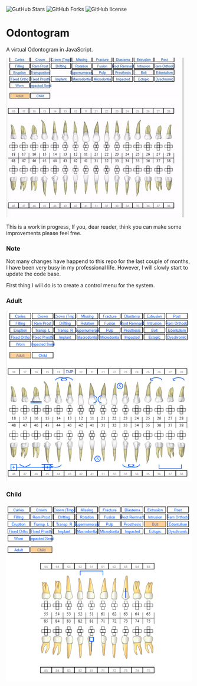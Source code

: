 ![GutHub Stars](https://img.shields.io/github/stars/bardurt/odontograma?style=plastic)
![GitHub Forks](https://img.shields.io/github/forks/bardurt/odontograma?style=plastic)
![GitHub license](https://img.shields.io/github/license/bardurt/odontograma?style=plastic)

# Odontogram
A virtual Odontogram in JavaScript.

![demo](docs/demo.gif)

This is a work in progress, If you, dear reader, think you can make some improvements please feel free.


### Note
Not many changes have happend to this repo for the last couple of months, I have been very busy in my professional life. However, I will slowly start to update the code base. 

First thing I will do is to create a control menu for the system.

### Adult
![odontograma](docs/preview_adult_teeth.png)



### Child
![odontograma](docs/preview_child_teeth.png)
